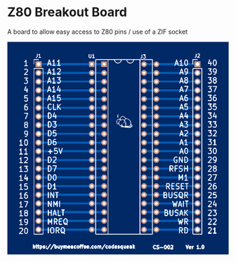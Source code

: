 # Z80 Breakout Board

A board to allow easy access to Z80 pins / use of a ZIF socket


![PCB From JLCPCB](pcb.png)
